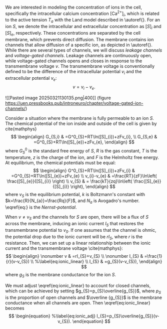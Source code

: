 We are interested in modeling the concentration of ions in the cell, specifically the intracellular calcium concentration $[\text{Ca}^{2+}]_{i}$, which is related to the active tension $T_{a}$ with the Land model described in \autoref{}. For an ion $S$, we denote the intracellular and extracellular concentration as $[S]_{i}$ and $[S]_{e}$, respectively. These concentrations are separated by the cell membrane, which prevents direct diffusion. The membrane contains ion channels that allow diffusion of a specific ion, as depicted in \autoref{}. While there are several types of channels, we will discuss $\textit{leakage channels}$ and $\textit{voltage-gated channels}$. Leakage channels are continuously open, while voltage-gated channels opens and closes in response to the transmembrane voltage $v$. The transmembrane voltage is conventionally defined to be the difference of the intracellular potential $v_{i}$ and the extracellular potential $v_{e}$:
$$
\begin{equation}
v=v_{i}-v_{e}.
\end{equation}
$$


![[Pasted image 20250321130135.png|400]]
(figure https://uen.pressbooks.pub/introneuro/chapter/voltage-gated-ion-channels/)


Consider a situation where the membrane is fully permeable to an ion $S$. The chemical potential of the ion inside and outside of the cell is given by cite{mathphys}
$$
\begin{align}
G_{S,i} & =G^0_{S}+RT\ln([S]_{i})+zFv_{i}, \\
G_{S,e} & =G^0_{S}+RT\ln([S]_{e})+zFv_{e},
\end{align}
$$
where $G^0_{S}$ is the standard free energy of $S$, $R$ is the gas constant, $T$ is the temperature, $z$ is the charge of the ion, and $F$ is the Helmholtz free energy. At equilibrium, the chemical potentials must be equal:
$$
\begin{align}
G^0_{S}+RT\ln([S]_{i})+zFv_{i} & =G^0_{S}+RT\ln([S]_{e})+zFv_{e} \\
v_{i}-v_{e} & =\frac{RT}{zF}\ln\left( \frac{[S]_{e}}{[S]_{i}} \right) \\
v_{S} & = \frac{kT}{zq}\ln\left( \frac{[S]_{e}}{[S]_{i}} \right),
\end{align}
$$
where $v_{S}$ is the equilibrium potential, $k$ is Boltzmann's constant with $k=\frac{R}{N_{a}}=\frac{Rq}{F}$, and $N_{a}$ is Avogadro's number. \eqref{eq:} is the $\textit{Nernst-potential}$.

When $v\neq v_{S}$ and the channels for $S$ are open, there will be a flux of $S$ across the membrane, inducing an ionic current $I_{S}$ that restores the transmembrane potential to $v_{S}$. If one assumes that the channel is ohmic, the potential drop due to the ionic current will be $rI_{S}$, where $r$ is the resistance. Then, we can set up a linear relationship between the ionic current and the transmembrane voltage \cite{mathphys}:
$$
\begin{align}
\nonumber
v & =rI_{S}+v_{S} \\
\nonumber 
I_{S} & =\frac{1}{r}(v-v_{S}) \\
%\label{eq:ionic_linear} \\
I_{S} & =g_{S}(v-v_{S}),
\end{align}
$$
where $g_{S}$ is the membrane conductance for the ion $S$.

We must adjust \eqref{eq:ionic_linear} to account for closed channels, which can be achieved by setting $g_{S}=p_{S}\overline{g_{S}}$, where $p_{S}$ is the proportion of open channels and $\overline {g_{S}}$ is the membrane conductance when all channels are open. Then \eqref{eq:ionic_linear} becomes
$$
\begin{equation}
%\label{eq:ionic_adj}
I_{S}=p_{S}\overline{g_{S}}(v-v_{S}).
\end{equation}
$$
